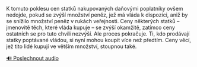 
K tomuto poklesu cen statků nakupovaných daňovými poplatníky ovšem nedojde, pokud se zvýší množství peněz, jež má vláda k dispozici, aniž by se snížilo množství peněz v rukách veřejnosti. Ceny některých statků – jmenovitě těch, které vláda kupuje – se zvýší okamžitě, zatímco ceny ostatních se pro tuto chvíli nezvýší. Ale proces pokračuje. Ti, kdo prodávají statky poptávané vládou, si nyní mohou koupit více než předtím. Ceny věcí, jež tito lidé kupují ve větším množství, stoupnou také.

[🔊 Poslechnout audio](/data/7-paragraphs/audio/chapter_78/para_010-K-tomuto-poklesu-cen-statk-nakupovanch-daovmi.mp3)
